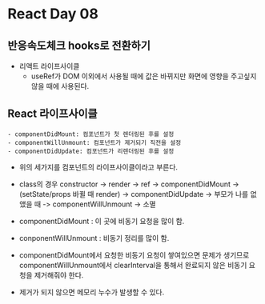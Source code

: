 # React Day 08
## 반응속도체크 hooks로 전환하기
- 리액트 라이프사이클
  - useRef가 DOM 이외에서 사용될 때에 값은 바뀌지만 화면에 영향을 주고싶지 않을 때에 사용된다.
## React 라이프사이클
```
- componentDidMount: 컴포넌트가 첫 렌더링된 후를 설정
- componentWillUnmount: 컴포넌트가 제거되기 직전을 설정
- componentDidUpdate: 컴포넌트가 리렌더링된 후를 설정
```
- 위의 세가지를 컴포넌트의 라이프사이클이라고 부른다.

- class의 경우 constructor -> render -> ref -> componentDidMount -> (setState/props 바뀔 때 render) -> componentDidUpdate -> 부모가 나를 없앴을 때 -> componentWillUnmount -> 소멸

- componentDidMount : 이 곳에 비동기 요청을 많이 함.
- conponentWillUnmount : 비동기 정리를 많이 함.

- componentDidMount에서 요청한 비동기 요청이 쌓여있으면 문제가 생기므로 componentWillUnmount에서 clearInterval을 통해서 완료되지 않은 비동기 요청을 제거해줘야 한다.
- 제거가 되지 않으면 메모리 누수가 발생할 수 있다.